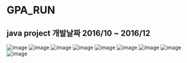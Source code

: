 # GPA_RUN
java project
개발날짜 2016/10 ~ 2016/12
---------------------------------------------

![image](https://user-images.githubusercontent.com/31503178/64944648-cc4a3a00-d8a9-11e9-8557-ad3e459a31ea.png)
![image](https://user-images.githubusercontent.com/31503178/64944663-d3714800-d8a9-11e9-9ffb-65bb0dcb3285.png)
![image](https://user-images.githubusercontent.com/31503178/64944671-d66c3880-d8a9-11e9-8dfc-003907f1946d.png)
![image](https://user-images.githubusercontent.com/31503178/64944778-16cbb680-d8aa-11e9-9a12-a928cfe259e8.png)
![image](https://user-images.githubusercontent.com/31503178/64944682-dcfab000-d8a9-11e9-9b73-e32ebf0f54cd.png)
![image](https://user-images.githubusercontent.com/31503178/64944688-dff5a080-d8a9-11e9-945f-a820a4e1f646.png)
![image](https://user-images.githubusercontent.com/31503178/64944813-277c2c80-d8aa-11e9-8c30-43d09be38fda.png)
![image](https://user-images.githubusercontent.com/31503178/64944822-2ba84a00-d8aa-11e9-9985-71847516f30b.png)
![image](https://user-images.githubusercontent.com/31503178/64944829-306cfe00-d8aa-11e9-9591-19832cd2926d.png)

